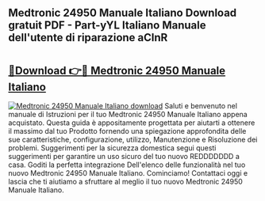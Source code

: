## Medtronic 24950 Manuale Italiano Download gratuit PDF - Part-yYL Italiano Manuale dell'utente di riparazione aClnR

# <h2><a href="http://dfalmo.blite.top/?on=Medtronic+24950+Manuale+Italiano">🔗Download 👉🔴 Medtronic 24950 Manuale Italiano</a></h2>

[![Medtronic 24950 Manuale Italiano download](https://i.imgur.com/lujVjoI.png)](http://dfalmo.blite.top/?on=Medtronic+24950+Manuale+Italiano)
Saluti e benvenuto nel manuale di Istruzioni per il tuo Medtronic 24950 Manuale Italiano appena acquistato. Questa guida è appositamente progettata per aiutarti a ottenere il massimo dal tuo Prodotto fornendo una spiegazione approfondita delle sue caratteristiche, configurazione, utilizzo, Manutenzione e Risoluzione dei problemi. Suggerimenti per la sicurezza domestica segui questi suggerimenti per garantire un uso sicuro del tuo nuovo REDDDDDDD a casa. Goditi la perfetta integrazione Dell'elenco delle funzionalità nel tuo nuovo Medtronic 24950 Manuale Italiano. Cominciamo! Contattaci oggi e lascia che ti aiutiamo a sfruttare al meglio il tuo nuovo Medtronic 24950 Manuale Italiano.
